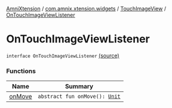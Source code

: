 [AmniXtension](../../../index.md) / [com.amnix.xtension.widgets](../../index.md) / [TouchImageView](../index.md) / [OnTouchImageViewListener](./index.md)

# OnTouchImageViewListener

`interface OnTouchImageViewListener` [(source)](https://github.com/AmniX/AmniXTension/tree/master/AmniXtension/src/main/java/com/amnix/xtension/widgets/TouchImageView.java#L1028)

### Functions

| Name | Summary |
|---|---|
| [onMove](on-move.md) | `abstract fun onMove(): `[`Unit`](https://kotlinlang.org/api/latest/jvm/stdlib/kotlin/-unit/index.html) |
